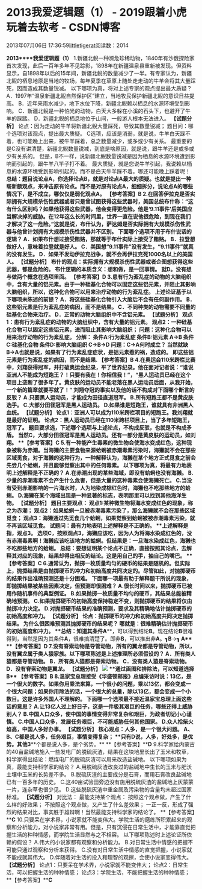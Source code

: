 
# 2013我爱逻辑题（1） - 2019跟着小虎玩着去软考 - CSDN博客

2013年07月06日 17:36:59[littletigerat](https://me.csdn.net/littletigerat)阅读数：2014


**2013****我爱逻辑题（****1****）**
1.新疆北鲵一种濒危珍稀动物，1840年有沙俄探险家首次发现，此后一百年多年不见踪影，1898年在新疆温泉县重新被发现。但资料显示，自1898年以后的15年间，新疆北鲵的数量减少了一半。有专家认为，新疆北鲵的栖息地原是当地的牧场，每年夏季在草原上随处走走动的牛羊会将其大量踩死，因而造成其数量锐减。
以下哪项为真，将对上述专家的观点提出最大质疑？
A．1997年“温泉新疆北鲵自然保护区”建立，当地牧民保护新疆北鲵的意识日益提高。
B．近年来雨水减少，地下水位下降，新疆北鲵赖以栖息的水源环境受到影响。
C．新疆北鲵是一种怕光的动物，白天大多躲在小溪的石头下，也避开了牛羊的踩踏。
D．新疆北鲵的栖息地位于山间，一般游人根本无法进入。
**【试题分析】**
论点：因为走动的牛羊将新疆北鲵大量踩死，导致其数量锐减；
题目问：哪个选项对该观点，提出最大质疑。
C选项，应该是消弱，就是说，牛羊白天踩不着，也可能晚上出来，被牛羊踩着，总之数量减少，或多或少有关系。
最重要的是C没有讲清楚，新疆北鲵数量锐减，到底是啥原因，就是说，跟牛羊还是或多或少有关系的。
但是，B不一样，说新疆北鲵数量锐减是因为栖息的水源环境遭到影响而引起的，跟牛羊八竿子打不着。
最大质疑，就是您说牛羊引起，我说赖以栖息的水源环境受到影响引起的。而不是白天牛羊踩不着。哪还可能晚上踩着呢！
**总结：题目说论点****A****，你选择论点****B****，就是对论点****A****最大的质疑。也就是提出一种崭新额观点，来冲击原有论点。而不是对原有论点****A****，细细拆分，说论点****A****的哪些情况下，是不成立，哪仅仅是弱化观点****A****。**
**【参考答案】****B**
2.在回答伊拉克是否实际拥有大规模杀伤性武器或者只是曾试图获得这些武器时，美国总统布什称：“这有什么区别吗？如果他获得这些武器，他会变得更危险。他是‘9.11事件’后美国应当解决掉的威胁。在12年这么长的时间里，世界一直在说他很危险，到现在我们才解决了这一危险。”这就是说，布什认为，萨达姆是否实际拥有大规模杀伤性武器与他曾计划拥有大规模杀伤性武器并不区别。
下面哪个选项不用于布什说话的逻辑？
A．如果布什想过接受贿赂，那就等于布什实际上接受了贿赂。
B．拉登想做好人，意味着拉登就是好人。
C．美国想“9.11事件”没有发生，“9.11事件”就真的没有发生。
D．如果不发动伊拉克战争，就不会再伊拉克死1000名以上的美国人。
**【试题分析】**
布什的观点：实际拥有大规模杀伤性武器或者企图想获得这些武器，都是危险的。
布什逻辑的本质含义：想和做，是一回事情。
就D。没有想与做两个概念在选项里面。
**【参考答案】****D**
3.患有行为紊乱症的动物的大脑组织中，含有大量的铝元素。由于一种硅基化合物可以固定这些铝元素，并阻止其影响大脑组织，所以，这种化合物可以用来治疗动物的行为紊乱症。
上述论证基于以下哪项未陈述的前提？
A．将这些硅基化合物引入大脑后不会有任何副作用。
B．这些铝元素是行为紊乱症的病因，而不是结果。
C．不同种类的动物需要不同量的硅基化合物来治疗。
D．正常的动物大脑组织中不含铝元素。
**【试题分析】**
观点1：患有行为紊乱症的动物的大脑组织中，含有大量的铝元素。
观点2：一种硅基化合物可以固定这些铝元素，进而阻止其影响大脑组织；
问题：这种化合物可以用来治疗动物的行为紊乱症。
分解：
条件A:行为紊乱症
条件B:铝元素
A**→**B
条件C:硅基化合物
条件D:影响大脑组织
C**→**B**→**D
问题：C**→**A何时成立？
当然就缺B**→**A也就是说，如果有了行为紊乱症症状，是铝元素惹的祸，造成的。
即这些铝元素是行为紊乱症的病因，而不是结果.
**【参考答案】****B**
4.在奥运会110米跨栏比赛中，刘翔获得冠军，并打破奥运会纪录，平了世界纪录。他在面对记者说：“谁说亚洲人不能成为短跑王？！只要有我在！你相信我！”，“黑人运动员已经在这个项目上垄断了很多年了。黄皮肤的运动员不能老落在黑人运动员后面，从我开始，一个新的篇章就要写就了！”
刘翔夺冠的事实以及他的话不构成对下面哪个断言的反驳？
A.只要黑人运动员，才能成为田径直道冠军。
B.所有短跑王都不是黄皮肤选手。
C.大部分田径冠军是黑人运动员。
D.如果谁是短跑王，谁就具有非洲黑人血统。
**【试题分析】**
论点1：亚洲人可以成为110米跨栏项目的短跑王。我刘翔就是最好的证明。
论点2：黑人运动员已经在110米跨栏项目上，当了多年短跑王，冠军了。
题目要求选，下述哪个选项与上述论点，不构成反驳，也就是不构成矛盾。
当然C，大部分田径冠军是黑人运动员。还有一部分是黄皮肤的运动员，如刘翔。
**【参考答案】****C**
5.有一种能产生毒素的微生物会使海水变成红色，这种现象被称为赤潮。当海獭的主要食物来源蛤蜊被赤潮毒素污染时，海獭就不会在那些区域觅食，对于海獭的这种行为，一种解释认为，海獭在某个地方正式觅食之前会先尝几个蛤蜊，并且能够觉察出其中的任何毒素。
以下哪项为真，将最有力地表明上述解释是不正确的？
A.在赤潮出现的某些海域，即没有蛤蜊也没有海獭。
B.少量的赤潮毒素不会产生什么危害，但是大量的这种毒素会使海獭死亡。
C.当没有受到赤潮影响的一片海水时，人为地染成棕红色时，海獭也不吃那些地方的蛤蜊。
D.海獭在某个海域出现是一种显著的标志，表明那里可以找到其他海洋生物。
**【试题分析】**
题目主要观点：
观点1:某种微生物将海水变成红色的现象，称之为赤潮；
观点2：如果蛤蜊一旦被赤潮毒素污染了，那么海獭就不会在那些区域觅食；
观点3：海獭通过先觅食几个蛤蜊，如果觉察到蛤蜊被被赤潮毒素污染，就不再该区域觅食。
试题问：最有力地表明上述解释是不正确的。
**上述解释是指，观点****3****。**
选项C，按照观点3，海獭应该吃，因为人为将海水染成红色的，没有赤潮毒素啊！海獭应该吃该地方的蛤蜊。但结果是：一旦海水染成红色，海獭也不吃那些地方的蛤蜊。
**总结：要想证明某个论点不正确，直接按照其论点，去解释其对应的现象，结果却得出相反的结论。这是用自己的手，抽自己的嘴巴。**
**【参考答案】****C**
6.通常认为，抛掷一枚质量均匀的硬币的结果是随机的。但实际上，抛掷结果是由抛掷硬币的冲力和初始高度共同决定的。尽管如此，对抛掷硬币的结果作出准确预测还是十分困难。
下面哪一项最有助于解释题干所说的现象，即抛掷结果被某些因素决定，但预测却很困难？
A.很长时间以来，抛掷硬币已被用作随机事件的典型例证。
B.如果抛掷一枚质量不均匀的硬币，其结果总能被精确地预测。
C.如果抛掷硬币的初始高度保持稳定不变，则抛掷硬币的结果将仅由抛掷冲力决定。
D.对抛掷硬币结果的准确预测，要求及其精确地估计抛掷硬币的初始高度和冲力。
**【试题分析】**
论点：抛掷硬币的冲力和初始高度共同决定抛掷结果。
为什么很困难预测其抛掷硬币的结果呢？
哪就是：很难精确估计抛掷硬币的初始高度和冲力。
**总结：知道其条件****A****，可以得到结论****B****。现在结论****B****很难得到，当然是因为其条件****A****，很难搞清楚了。即非****B****，可以推出非****A****。****┓B****→****┓ A**
**【参考答案】****D**
7.没有脊索动物是导管动物，所有的翼龙都是导管动物，所以，没有翼龙属于类人猿家族。以下哪项陈述是上述推理所必须假设的？
A．所有类人猿都是导管动物。
B．所有类人猿都是脊索动物。
C．没有类人猿是脊索动物。
D．没有脊索动物是翼龙。
**【试题分析】**
![](https://img-blog.csdn.net/20130706173437984?watermark/2/text/aHR0cDovL2Jsb2cuY3Nkbi5uZXQvbGl0dGxldGlnZXJhdA==/font/5a6L5L2T/fontsize/400/fill/I0JBQkFCMA==/dissolve/70/gravity/Center)
**通过画图和排除法，可以知道选择****B**
**【参考答案】****B**
8.温家宝总理接受《华盛顿邮报》总编采访时说：13亿，是一个很大的数字。如果你用乘法来算，一个很小的问题，乘以13亿，都会变成一个很大问题；如果你用除法的话，一个很大的总量，除以13亿，都会变成一个小数目。这是许多外国人不理解的。
下面哪一个选项最不接近温家宝总理上面这些话的意思？
A.让13亿人过上好日子，这是一件极其艰巨的任务，哪些还得上威胁别人？
B.中国人口众多，使中国的事情变得非常复杂和艰巨，为政者切记小心谨慎。
C.中国人口众多，发展任务艰巨，不可能威胁任何其他国家。
D.众人拾柴火焰高，中国人多好办事。
**【试题分析】**
**核心观点：人多，是一个很大问题。**
**A****、****B****、****C****都是说人多，任务艰巨，事情变得复杂；**
**只有****D****说，人多，好处多，是优势。其他****3****个都是说人多，是个劣势。**
**【参考答案】****D**
9.科学家给内蒙古的40亩盐碱地施入一些发电厂的脱硫灰渣，结果在这块地里长出了玉米和牧草，科学家得出结论：燃煤电厂的脱硫灰渣可以用来改造盐碱地。
以下哪项如果为真，最能支持科学家的结论？
A.用脱硫灰渣改良过的盐碱地中生长的玉米与肥沃土壤中玉米的长势差不多。
B.脱硫灰渣的主要成分是石膏，而用石膏改良盐碱地已有一百多年的历史。
C.这40亩试验田旁边没有施用脱硫灰渣的盐碱地上灰蒙蒙一片，连杂草也很少见。
D.这些脱硫灰渣中重金属及污染物的含量均未超过国家标准。
**【试题分析】**
对比法：
最能支持某个观点：
按照这个观点做，产生了什么样的好效果；
不按照这个观点做，又产生了什么差效果；
一正一反，形成了强烈的结果对比，事实胜于雄辩啊！当然最能支持科学家的结论了。
**【参考答案】****C**
10.只要呆在学术界，小说家就不能变伟大。学院生活的磨练所积累起来的观察和分析能力，对小说家非常有用。但是，只有沉侵在日常生活中，才能靠直觉把握生活的种种情感，而学院生活显然与之不相容。
以下哪项陈述时上述论证所依赖的假设？
A.伟大的小说家都有观察和分析能力。
B.对日常生活中情感的把握不可能只通过观察和分析来获得。
C.没有对日常生活中情感的直觉把握，小说家就不能成就其伟大。
D.伴随着对生活的投入和理智的观擦，会使小说家变得伟大。
**【试题分析】**
论点1：只要呆在学术界，小说家就不能变伟大；
论点2：日常生活，可以把握生活的种种情感；
论点3：学院生活，不能把握生活的种种情感；
**【参考答案】****C**

